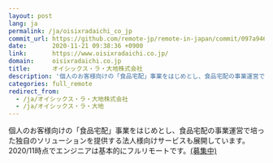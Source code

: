 ```yaml
---
layout: post
lang: ja
permalink: /ja/oisixradaichi_co_jp
commit_url: https://github.com/remote-jp/remote-in-japan/commit/097a94690f3a35bd28cd9c6b9312a39ba5f558f5
date:       2020-11-21 09:38:36 +0900
link:       https://www.oisixradaichi.co.jp/
domain:     oisixradaichi.co.jp
title:      オイシックス・ラ・大地株式会社
description: '個人のお客様向けの「食品宅配」事業をはじめとし、食品宅配の事業運営で培った独自のソリューションを提供する法人様向けサービスも展開しています。2020/11時点でエンジニアは基本的にフルリモートです。(募集中)'
categories: full_remote
redirect_from:
  - /ja/オイシックス・ラ・大地株式会社
  - /ja/オイシックス・ラ・大地
---
```


<p>個人のお客様向けの「食品宅配」事業をはじめとし、食品宅配の事業運営で培った独自のソリューションを提供する法人様向けサービスも展開しています。2020/11時点でエンジニアは基本的にフルリモートです。<a href="https://recruit.oisixradaichi.co.jp/">(募集中)</a></p>
